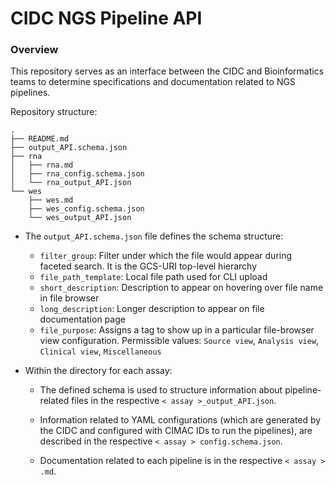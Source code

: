 # CIDC NGS Pipeline API

### Overview
This repository serves as an interface between the CIDC and Bioinformatics teams to determine specifications and documentation related to NGS pipelines.

Repository structure:
```
.
├── README.md
├── output_API.schema.json
├── rna
│   ├── rna.md
│   ├── rna_config.schema.json
│   └── rna_output_API.json
└── wes
    ├── wes.md
    ├── wes_config.schema.json
    └── wes_output_API.json
```


* The `output_API.schema.json` file defines the schema structure:
    - `filter_group`: Filter under which the file would appear during faceted search. It is the GCS-URI top-level hierarchy
    - `file_path_template`: Local file path used for CLI upload
    - `short_description`: Description to appear on hovering over file name in file browser
    - `long_description`: Longer description to appear on file documentation page
    - `file_purpose`: Assigns a tag to show up in a particular file-browser view configuration. Permissible values: `Source view`, `Analysis view`, `Clinical view`, `Miscellaneous`
    
* Within the directory for each assay:
  
    * The defined schema is used to structure information about pipeline-related files in the respective  `< assay >_output_API.json`.

    * Information related to YAML configurations (which are generated by the CIDC and configured with CIMAC IDs to run the pipelines), are described in the respective `< assay > config.schema.json`.

    * Documentation related to each pipeline is in the respective `< assay > .md`.
